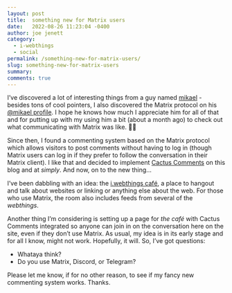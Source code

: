 ```yaml
---
layout: post
title:  something new for Matrix users
date:   2022-08-26 11:23:04 -0400
author: joe jenett
category:
  - i-webthings
  - social
permalink: /something-new-for-matrix-users/
slug: something-new-for-matrix-users
summary:
comments: true
---
```

<p>I’ve discovered a lot of interesting things from  a guy named <a href="https://pinboard.in/u:mikael">mikael</a> - besides tons of cool pointers, I also discovered the Matrix protocol on his <a href="https://merveilles.town/@mikael">@mikael profile</a>. I hope he knows how much I appreciate him for all of that and for putting up with my using him a bit (about a month ago) to check out what communicating with Matrix was like. 🙏🏻</p>
<p>Since then, I found a commenting system based on the Matrix protocol which allows visitors to post comments without having to log in (though Matrix users can log in if they prefer to follow the conversation in their Matrix client). I like that and decided to implement <a href="https://cactus.chat/">Cactus Comments</a> on this blog and at <em>simply</em>. And now, on to the new thing...</p>
<p>I’ve been dabbling with an idea:  the <a href="https://matrix.to/#/#i.webthings:matrix.org">i.webthings café</a>, a place to hangout and talk about websites or linking or anything else about the web. For those who use Matrix, the room also includes feeds from several of the <em>webthings</em>.</p>
<p>Another thing I’m considering is setting up a page for <em>the café</em> with Cactus Comments integrated so anyone can join in on the conversation here on the site, even if they don’t use Matrix. As usual, my idea is in its early stage and for all I know, might not work. Hopefully, it will. So, I’ve got questions:</p>
<p><ul><li>Whataya think?</li><li>Do you use Matrix, Discord, or Telegram?</li></ul></p>
<p>Please let me know, if for no other reason, to see if my fancy new commenting system works. Thanks.</p>


<a href="https://brid.gy/publish/twitter"></a>
<data class="p-bridgy-omit-link" value="false"></data>